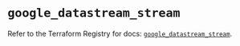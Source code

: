 # `google_datastream_stream`

Refer to the Terraform Registry for docs: [`google_datastream_stream`](https://registry.terraform.io/providers/hashicorp/google-beta/5.19.0/docs/resources/google_datastream_stream).
